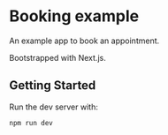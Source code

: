 # Booking example

An example app to book an appointment.

Bootstrapped with Next.js.

## Getting Started

Run the dev server with:

```bash
npm run dev
```
